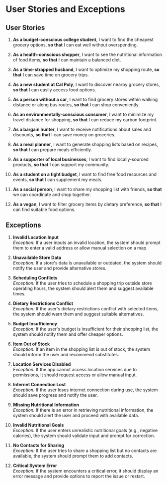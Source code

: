 # User Stories and Exceptions

## User Stories

1. **As a budget-conscious college student**, I want to find the cheapest grocery options, **so that** I can eat well without overspending.

2. **As a health-conscious shopper**, I want to see the nutritional information of food items, **so that** I can maintain a balanced diet.

3. **As a time-strapped husband**, I want to optimize my shopping route, **so that** I can save time on grocery trips.

4. **As a new student at Cal Poly**, I want to discover nearby grocery stores, **so that** I can easily access food options.

5. **As a person without a car**, I want to find grocery stores within walking distance or along bus routes, **so that** I can shop conveniently.

6. **As an environmentally-conscious consumer**, I want to minimize my travel distance for shopping, **so that** I can reduce my carbon footprint.

7. **As a bargain hunter**, I want to receive notifications about sales and discounts, **so that** I can save money on groceries.

8. **As a meal planner**, I want to generate shopping lists based on recipes, **so that** I can prepare meals efficiently.

9. **As a supporter of local businesses**, I want to find locally-sourced products, **so that** I can support my community.

10. **As a student on a tight budget**, I want to find free food resources and events, **so that** I can supplement my meals.

11. **As a social person**, I want to share my shopping list with friends, **so that** we can coordinate and shop together.

12. **As a vegan**, I want to filter grocery items by dietary preference, **so that** I can find suitable food options.

## Exceptions

1. **Invalid Location Input**  
   _Exception:_ If a user inputs an invalid location, the system should prompt them to enter a valid address or allow manual selection on a map.

2. **Unavailable Store Data**  
   _Exception:_ If a store's data is unavailable or outdated, the system should notify the user and provide alternative stores.

3. **Scheduling Conflicts**  
   _Exception:_ If the user tries to schedule a shopping trip outside store operating hours, the system should alert them and suggest available times.

4. **Dietary Restrictions Conflict**  
   _Exception:_ If the user's dietary restrictions conflict with selected items, the system should warn them and suggest suitable alternatives.

5. **Budget Insufficiency**  
   _Exception:_ If the user's budget is insufficient for their shopping list, the system should notify them and offer cheaper options.

6. **Item Out of Stock**  
   _Exception:_ If an item in the shopping list is out of stock, the system should inform the user and recommend substitutes.

7. **Location Services Disabled**  
   _Exception:_ If the app cannot access location services due to permissions, it should request access or allow manual input.

8. **Internet Connection Lost**  
   _Exception:_ If the user loses internet connection during use, the system should save progress and notify the user.

9. **Missing Nutritional Information**  
   _Exception:_ If there is an error in retrieving nutritional information, the system should alert the user and proceed with available data.

10. **Invalid Nutritional Goals**  
    _Exception:_ If the user enters unrealistic nutritional goals (e.g., negative calories), the system should validate input and prompt for correction.

11. **No Contacts for Sharing**  
    _Exception:_ If the user tries to share a shopping list but no contacts are available, the system should prompt them to add contacts.

12. **Critical System Error**  
    _Exception:_ If the system encounters a critical error, it should display an error message and provide options to report the issue or restart.
